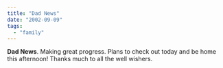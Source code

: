 ```yaml
---
title: "Dad News"
date: "2002-09-09"
tags: 
  - "family"
---
```


**Dad News**. Making great progress. Plans to check out today and be home this afternoon! Thanks much to all the well wishers.
